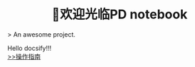 <h1 style="text-align: center; font-weight: bold;">🎉欢迎光临PD notebook</h1>
> An awesome project.

Hello docsify!!!  
[>>操作指南](guide)